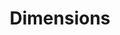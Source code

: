 ---
bigquery: https://console.cloud.google.com/bigquery?p=covid-19-dimensions-ai&page=table&d=data&t=publications
contributors: Digital Science, https://www.digital-science.com/
cost: Free for personal, non-commercial use.
description: Dimensions contains more than 100 million publications, ranging from
  articles published in scholarly journals, books and book chapters, to preprints
  and conference proceedings. All publications are contextualized with linked data
  sets, funding, publications, patents, clinical trials, and policy documents. You
  can also view associated categories, funders, institutions, and researcher profiles.
documentation: https://docs.dimensions.ai/bigquery/index.html
last_edit: Mon, 04 Apr 2022 19:04:00 GMT
location: https://www.dimensions.ai/products/free/
maintained_by: Digital Science, https://www.digital-science.com/
schema_fields: '[''embargo_date'', ''granted_year'', ''aliases'', ''associated_publication_id'',
  ''filing_date'', ''funder_orgs'', ''links'', ''funding_details'', ''date_inserted'',
  ''original_title'', ''category_icrp_ct'', ''categories'', ''funder_countries'',
  ''associated_publication_doi'', ''language'', ''eisbn'', ''foa_number'', ''citations_count'',
  ''subtitles'', ''priority_date'', ''associated_publication_pmid'', ''funding_aud'',
  ''funder_org_cities'', ''repository_name'', ''researcher_ids'', ''original_abstract'',
  ''volume'', ''acronym'', ''category_sdg'', ''supporting_grant_ids'', ''book_series_title'',
  ''funder_org_countries'', ''license'', ''funder_org_acronyms'', ''category_hrcs_rac'',
  ''publication_date'', ''end_date'', ''date_print'', ''publication_ids'', ''category_for'',
  ''filing_status'', ''date_modified'', ''conditions'', ''research_org_cities'', ''gender'',
  ''legal_status'', ''funding_currency'', ''brief_title'', ''category_uoa'', ''funding_chf'',
  ''funder_org'', ''research_org_countries'', ''citation_string'', ''kind'', ''linkout'',
  ''status'', ''mesh_headings'', ''current_assignee_orgs'', ''family_members_ids'',
  ''types'', ''citations'', ''research_org_state_codes'', ''pages'', ''created_date'',
  ''publication_year'', ''open_access_categories'', ''registry'', ''category_hra'',
  ''altmetrics'', ''source_id'', ''metrics'', ''book_title'', ''arxiv_id'', ''end_year'',
  ''original_assignee'', ''active_years'', ''external_ids'', ''date_normal'', ''category_icrp_cso'',
  ''start_date'', ''inventor_names'', ''jurisdiction'', ''original_assignee_orgs'',
  ''research_org_country_names'', ''name'', ''authors'', ''ipcr'', ''reference_ids'',
  ''research_org_state_names'', ''pmid'', ''assignee_orgs'', ''original_assignee_countries'',
  ''proceedings_title'', ''assignee_countries'', ''wikipedia_url'', ''journal'', ''legal_events'',
  ''cited_by_ids'', ''editors'', ''conference'', ''date'', ''category_hrcs_hc'', ''research_org_city_names'',
  ''priority_year'', ''funding_cad'', ''doi'', ''clinical_trial_ids'', ''isbn'', ''application_number'',
  ''start_year'', ''date_online'', ''funding_jpy'', ''type'', ''publisher'', ''expiration_date'',
  ''issue'', ''investigators'', ''grant_number'', ''funding_usd'', ''current_assignee'',
  ''funding_amount'', ''family_id'', ''funder_org_state_codes'', ''expiration_year'',
  ''research_orgs'', ''relationships'', ''pmcid'', ''cpc'', ''acronyms'', ''funding_cny'',
  ''associated_grant_ids'', ''concepts'', ''journal_lists'', ''associated_publication_arxiv_id'',
  ''family_count'', ''resulting_publication_ids'', ''funding_nzd'', ''labels'', ''email_address'',
  ''mesh_terms'', ''repository_id'', ''category_rcdc'', ''phase'', ''year'', ''current_assignee_countries'',
  ''address'', ''abstract'', ''patent_ids'', ''repository_url'', ''description'',
  ''funding_gbp'', ''id'', ''interventions'', ''resulting_publication_doi'', ''open_access_categories_v2'',
  ''funding_eur'', ''acknowledgements'', ''organisation_details'', ''title'', ''date_imported_gbq'',
  ''filing_year'', ''parent_id'', ''established'', ''category_bra'', ''granted_date'']'
shortname: dimensions
tags:
- scholarly literature
- patents
- funding
- clinical trials
- academic profiles
terms_of_use: 'Use of both the Dimensions COVID-19 dataset and full Dimensions dataset
  are subject to the Dimensions Terms of use: https://www.dimensions.ai/policies-terms-legal '
title: Dimensions
uuid: dcff88bd-fe6b-4fdb-8159-809bf9d7bc1c
---
